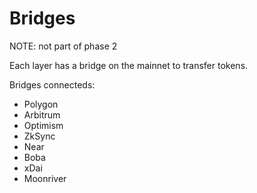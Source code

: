 # Bridges

NOTE: not part of phase 2

Each layer has a bridge on the mainnet to transfer tokens.

Bridges connecteds:

- Polygon
- Arbitrum
- Optimism
- ZkSync
- Near
- Boba
- xDai
- Moonriver

